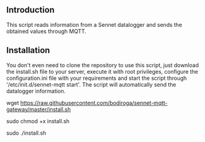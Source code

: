 ## Introduction

This script reads information from a Sennet datalogger and sends the obtained values through MQTT.

## Installation

You don't even need to clone the repository to use this script, just download the install.sh file to your server, execute it with root privileges, configure the configuration.ini file with your requirements and start the script through '/etc/init.d/sennet-mqtt start'. The script will automatically send the datalogger information.

wget https://raw.githubusercontent.com/bodiroga/sennet-mqtt-gateway/master/install.sh

sudo chmod +x install.sh

sudo ./install.sh
